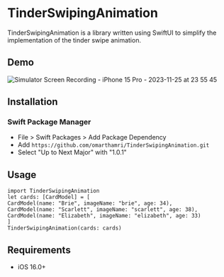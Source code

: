 # TinderSwipingAnimation
TinderSwipingAnimation is a library written using SwiftUI to simplify the implementation of the tinder swipe animation.
## Demo
![Simulator Screen Recording - iPhone 15 Pro - 2023-11-25 at 23 55 45](https://github.com/omarthamri/TinderSwipingAnimation/assets/39087448/e9d46a1d-f2a1-489b-98df-51b509d02adf)
## Installation
### Swift Package Manager
* File > Swift Packages > Add Package Dependency
* Add ```https://github.com/omarthamri/TinderSwipingAnimation.git```
* Select "Up to Next Major" with "1.0.1"
## Usage
```
import TinderSwipingAnimation
let cards: [CardModel] = [
CardModel(name: "Brie", imageName: "brie", age: 34),
CardModel(name: "Scarlett", imageName: "scarlett", age: 38),
CardModel(name: "Elizabeth", imageName: "elizabeth", age: 33)
]
TinderSwipingAnimation(cards: cards)
```
## Requirements
* iOS 16.0+
